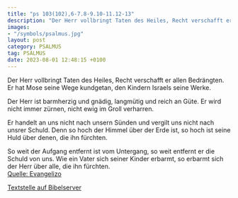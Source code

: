 ```yaml
---
title: "ps 103(102),6-7.8-9.10-11.12-13"
description: "Der Herr vollbringt Taten des Heiles, Recht verschafft er allen Bedrängten. Er hat Mose seine Wege kundgetan, den Kindern Israels seine Werke.  Der Herr ist barmherzig und gnädig, langmütig und reich an Güte. Er wird nicht immer zürnen, nicht ewig im Groll verharren.  Er hand...."
images:
- "/symbols/psalmus.jpg"
layout: post
category: PSALMUS
tag: PSALMUS
date: 2023-08-01 12:48:15 +0100
---
```

Der Herr vollbringt Taten des Heiles,
Recht verschafft er allen Bedrängten.
Er hat Mose seine Wege kundgetan,
den Kindern Israels seine Werke.

Der Herr ist barmherzig und gnädig,
langmütig und reich an Güte.
Er wird nicht immer zürnen,
nicht ewig im Groll verharren.

Er handelt an uns nicht nach unsern Sünden
und vergilt uns nicht nach unsrer Schuld.<!--more-->
Denn so hoch der Himmel über der Erde ist,
so hoch ist seine Huld über denen, die ihn fürchten.

So weit der Aufgang entfernt ist vom Untergang,
so weit entfernt er die Schuld von uns.
Wie ein Vater sich seiner Kinder erbarmt,
so erbarmt sich der Herr über alle, die ihn fürchten.<br>
[Quelle: Evangelizo](https://evangeliumtagfuertag.org/DE/gospel)

[Textstelle auf Bibelserver](https://www.bibleserver.com/EU/ps103(102),6-7.8-9.10-11.12-13)
